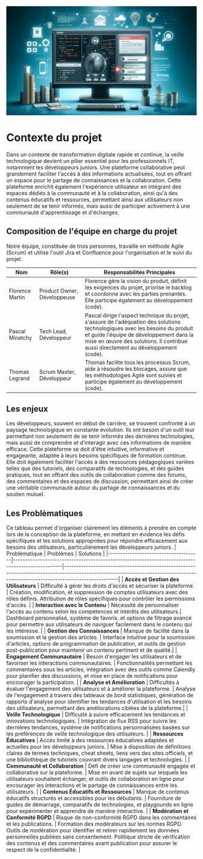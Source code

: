 <img src="../Assets/Images/platform-image.png" alt="Image de la plateforme" width="600">

# Contexte du projet

Dans un contexte de transformation digitale rapide et continue, la veille technologique devient un pilier essentiel pour les professionnels IT, notamment les développeurs juniors.
Une plateforme collaborative peut grandement faciliter l'accès à des informations actualisées, tout en offrant un espace pour le partage de connaissances et la collaboration. Cette plateforme enrichit également l'expérience utilisateur en intégrant des espaces dédiés à la communauté et à la collaboration, ainsi qu'à des contenus éducatifs et ressources, permettant ainsi aux utilisateurs non seulement de se tenir informés, mais aussi de participer activement à une communauté d'apprentissage et d'échanges.

## Composition de l'équipe en charge du projet

Notre équipe, constituée de trois personnes, travaille en méthode Agile (Scrum) et utilise l'outil Jira et Confluence pour l'organisation et le suivi du projet.

| Nom             | Rôle(s)                     | Responsabilités Principales                                                                                                                                                                                                                                   |
| --------------- | --------------------------- | ------------------------------------------------------------------------------------------------------------------------------------------------------------------------------------------------------------------------------------------------------------- |
| Florence Martin | Product Owner, Développeuse | Florence gère la vision du produit, définit les exigences du projet, priorise le backlog et coordonne avec les parties prenantes. Elle participe également au développement (code).                                                                           |
| Pascal Minatchy | Tech Lead, Développeur      | Pascal dirige l'aspect technique du projet, s'assure de l'adéquation des solutions technologiques avec les besoins du produit et guide l'équipe de développement dans la mise en œuvre des solutions. Il contribue aussi directement au développement (code). |
| Thomas Legrand  | Scrum Master, Développeur   | Thomas facilite tous les processus Scrum, aide à résoudre les blocages, assure que les méthodologies Agile sont suivies et participe également au développement (code).                                                                                       |

## Les enjeux

Les développeurs, souvent en début de carrière, se trouvent confronté à un paysage technologique en constante évolution. Ils ont besoin d'un outil leur permettant non seulement de se tenir informés des dernières technologies, mais aussi de comprendre et d'interagir avec ces informations de manière efficace.
Cette plateforme se doit d'être intuitive, informative et engageante, adaptée à leurs besoins spécifiques de formation continue. Elle doit également faciliter l'accès à des ressources pédagogiques variées telles que des tutoriels, des comparatifs de technologies, et des guides pratiques, tout en offrant des outils de collaboration comme des forums, des commentaires et des espaces de discussion, permettant ainsi de créer une véritable communauté autour du partage de connaissances et du soutien mutuel.

## Les Problèmatiques

Ce tableau permet d'organiser clairement les éléments à prendre en compte lors de la conception de la plateforme, en mettant en évidence les défis spécifiques et les solutions appropriées pour répondre efficacement aux besoins des utilisateurs, particulièrement les développeurs juniors.
| Problématique | Problèmes | Solutions |
|--------------------------------------|--------------------------------------------------------------------------------------------------|----------------------------------------------------------------------------------------------------------------------------------------------------------------------------------|
| **Accès et Gestion des Utilisateurs** | Difficulté à gérer les droits d'accès et sécuriser la plateforme. | Création, modification, et suppression de comptes utilisateurs avec des rôles définis. Attribution de rôles spécifiques pour contrôler les permissions d'accès. |
| **Interaction avec le Contenu** | Nécessité de personnaliser l'accès au contenu selon les compétences et intérêts des utilisateurs.| Dashboard personnalisé, système de favoris, et options de filtrage avancé pour permettre aux utilisateurs de naviguer facilement dans le contenu qui les intéresse. |
| **Gestion des Connaissances** | Manque de facilité dans la soumission et la gestion des articles. | Interface intuitive pour la soumission d'articles, options de programmation de publication, et outils de gestion post-publication pour maintenir un contenu pertinent et de qualité.|
| **Engagement Communautaire** | Besoin d'engager les utilisateurs et de favoriser les interactions communautaires. | Fonctionnalités permettant les commentaires sous les articles, intégration avec des outils comme Calendly pour planifier des discussions, et mise en place de notifications pour encourager la participation. |
| **Analyse et Amélioration** | Difficultés à évaluer l'engagement des utilisateurs et à améliorer la plateforme. | Analyse de l'engagement à travers des tableaux de bord statistiques, génération de rapports d'analyse pour identifier les tendances d'utilisation et les besoins des utilisateurs, permettant des améliorations ciblées de la plateforme.|
| **Veille Technologique** | Difficulté à suivre efficacement les tendances et innovations technologiques. | Intégration de flux RSS pour suivre les dernières tendances, système de notifications personnalisées basées sur les préférences de veille technologique des utilisateurs. |
| **Ressources Éducatives** | Accès limité à des ressources éducatives adaptées et actuelles pour les développeurs juniors. | Mise à disposition de définitions claires de termes techniques, cheat sheets, liens vers des sites officiels, et une bibliothèque de tutoriels couvrant divers langages et technologies. |
| **Communauté et Collaboration** | Défi de créer une communauté engagée et collaborative sur la plateforme. | Mise en avant de sujets sur lesquels les utilisateurs souhaitent échanger, et outils de collaboration en ligne pour encourager les interactions et le partage de connaissances entre les utilisateurs. |
| **Contenus Éducatifs et Ressources** | Manque de contenus éducatifs structurés et accessibles pour les débutants. | Fourniture de guides de démarrage, comparatifs de technologies, et playgounds en ligne pour expérimenter et apprendre de manière interactive. |
| **Modération et Conformité RGPD** | Risque de non-conformité RGPD dans les commentaires et les publications. | Formation des modérateurs sur les normes RGPD. Outils de modération pour identifier et retirer rapidement les données personnelles publiées sans consentement. Politique stricte de vérification des contenus et des commentaires avant publication pour assurer le respect de la confidentialité. |
